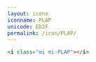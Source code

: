 ```yaml
---
layout: icons
iconname: PLAP
unicode: ED2F
permalink: /icon/PLAP/
---
```


``` html
<i class="mi mi-PLAP"></i>
```
